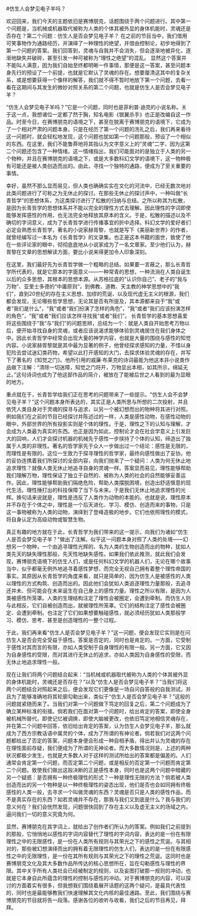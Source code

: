 #仿生人会梦见电子羊吗？

欢迎回来，我们今天的主题依旧是赛博朋克，话题围绕于两个问题进行。其中第一个问题是，当机械或机器取代被称为人类的个体其被外显的身体机能时，灵魂还是否存在？第二个问题：仿生人是否会梦见电子羊？ 在之前的节目当中，我们借用可笑事物作为通路经历，并演绎了一种理性的绝望，并借由控制论，初步地得到了第一个问题的答案。我们回答到，灵魂与自我并不会消失，但会逐渐地被异化，逐渐地缺失并破碎，甚至引发一种可被称为“理性之绝望”的混乱。 显然这个答案并不能叫人满意，因为我们自始至终都明晰一件事情，那便是这一答案，甚至问题本身先行的预设了一个前提，也就是它默认了灵魂的存在。想要厘清这其中的复杂关系，或是想要获得一个像样的解答，我们就不得不暂时地放下第一个问题，去看一看在这期间与其发生的微妙对照关系的第二个问题，也就是仿生人是否会梦见电子羊？

“仿生人会梦见电子羊吗？”它是一个问题，同时也是菲利普·迪克的小说名称。关于这一点，我想诸位一定都了然于胸，知名电影《银翼杀手》也正是改编自这一作品。时至今日，在赛博朋克的语境之下，甚至在脱离于赛博朋克的语境下，它成为了一个相对严肃的问题本身。只是在经历了第一个问题的洗礼之后，我们再来看待这一问题时，就会轻松地发现，这个问题也犹如第一个问题那般，预设了一个相似的东西。在这里，我们不能鲁莽地将其指认为文字意义上的“灵魂”二字，因为这第二个问题还包含了一种情绪。这一情绪指出，我们可能面对的是独立于人类的另一个物种，并且在赛博朋克的语境之下，或是大多数科幻文学的语境下，这一物种极有可能还是被人类创造而出的。由此，寻找一个独特的通路，便成为了至关重要的事情。

幸好，虽然不那么显而易见，但人类也确确实实在文化的河流中，已经无数次地对此类问题进行了可称之为无休止的探讨。在那些无休止的探讨声中，一种叫做“长青哲学”的思想体系，为这类探讨进行了松散的归纳与总结。之所以称其为松散，是因为长青哲学的思想体系并不能以完全的理性方式去理解。因此理性的字词即使能够发挥感性的作用，也无法完全地释放其原本的含义。于是，松散的描述以及不确切的字词意义，成为了长青哲学进行传播事宜的折中选择。科幻文学的爱好者们必定会熟悉长青哲学，著名的小说家赫胥黎，也就是写下《美丽新世界》的作者，就曾经编写过一本名为《长青哲学》的文录集。也正是这本书籍的面世，致使了他在一些评论家的眼中，彻彻底底地从小说家成为了一名文章家。至少他们认为，赫胥黎在文章的思想解读方面，要比小说来得更加令人印象深刻。

在这里，我们最好先为长青哲学做一个粗略的总结。如果要一言蔽之，那么长青哲学所代表的，就是它原本的字面意义——一种常青的思想，一种流淌在人类自诞生以后的众多思想，其根本的思想本源。从苏格拉底的“认识你自己”、老子的“我与万物”、亚里士多德的“中庸原则”，到佛教、道教、天主教的神学思想中的“我们”，直到20世纪的存在主义思想、加缪的荒诞、以及现代虚无主义的根源，我们都会发现，无论哪些哲学思想，无论其是否有所提及，其本源都来自于“我”或者“我们是什么”，“我”或者“我们扮演了怎样的角色”，“我”或者“我们应该扮演怎样的角色”，“我”或者“我们应该怎样寻找我”或者“我们”。 长青哲学的基本思想喜爱将这些围绕于“我”与“我们”的问题思辨，总结为一个：就是人类自开始思考万物以后，便开始寻找自身的灵魂，或者应该说渴求能够体验到灵魂居住在我们身体之中。因此长青哲学中经常会出现大量的神学内容，也就是大量的围绕与感性的知觉内容。小说家赫胥黎就是其中最为显著的例子，他曾经探求感知的力量，不惜以身犯险去尝试迷幻类药物，希望以此打开感知的大门，去探求体验灵魂的存在，并写下了著名的《知觉之门》。他所引用的威廉·布莱克的诗词最能为他这本非小说类作品做下注解：“清除一切迷障，知觉之门将开，万物显出本相，如其所示，绵延无止。”这句诗词也成为了他这部作品的简介，被放在了能被后世之人看到的最为显眼的地方。

重点就在于，长青哲学给我们正在思考的问题带来了一些提示。“仿生人会不会梦见电子羊？”这个问题本身所表达的，其实正是人类所思与所想的二次投射，并且依凭人类自身对于灵魂的探寻与追求，以另一个被幻想而出的物种将其进行对照。例如我们在之前的节目已经探讨并陈述过的一样，人类是感性动物，在感性动物的眼中，外部世界的所有投影实则是个体的理性。于是，理性之下的认知与理解，才会成为人类最为真实的东西。也正是因为如此，控制论才会在社会学意义上引发巨大的回响，人们才会探讨机器的机械先于感性一步挟持了个体的认知，缔造出了独属于人类的非理性。著名的哲学家先于众人一步做出过一个结论：感性是无限的，而理性是有限的。这位一生致力于探寻理性的哲学家，最终向感性做出了妥协。他的妥协连携着我们所探讨的全部内容，向我们抛来了一个疑问：人类为何无休止地追求理性？就像人类无休止地追寻自身的灵魂一样。答案显而易见，理性能够帮助我们理解万物，理性保证了独立于自然的、被称为人类的社会的自然能够妥善运作。因此，理性能够帮助我们隔绝危险，帮助人类摆脱困境，创造出舒适惬意的现代生活。理性捶打出的科技保障了当下与未来。于是我们无休止地追求理性的光辉。换句话来说就是，理性是违反了人类作为动物的本能的。也就是说，理性原本并不存在于个体之中，理性是一个后天进化、学习、模仿、创造而来的事物，只是这一事物被称为人类的动物，演绎到了登峰造极的地步。它们也依照理性的模式，将自身认定为高级动物或智慧生物。

真正有趣的地方就在于此，长青哲学为我们带来的这一提示，向我们为诸如“仿生人是否会梦见电子羊？”做出了注解。似乎这一问题本身对照了人类的处境——幻想另一个物种，一个由追寻理性光辉的、名为人类的生物创造而出的物种，犹如人类先天的缺失理性那般，先天性地缺失感性。如果我们依此推测，就此我们会发现，赛博朋克语境下的仿生人们，或是任何科幻文学的机器人们，无论在哪个故事当中，似乎都毫无例外地追寻着感性梦想，而完全无视自己拥有着整个理性帝国的事实。其原因从长青哲学的角度来看，就只是简单的，因为仿生人是被感性的人类以理性的方式构筑、创造而出的。因此他们会犹如人类追逐理性力量那般，去追寻还并未、但可能会在未来诞生在自己身上的感性力量。理性之所以有限，是因为人类被感性所笼罩。人类的生理结构注定了理性会被圈定，会遭到牵制。而仿生人则与此相反，它们自被创造而出，就被理性所笼罩。它们的结构注定了感性会被圈定、会遭到牵制。也注定了它们如果想要触碰感性，就必须经历犹如人类那般学习、模仿、思考、甚至是创造理性的一整个过程。

于此，我们再来看“仿生人是否会梦见电子羊？”这一问题，便会发现它实则是在问仿生人是否会完全受益于感性。答案是否定的，同时也是肯定的。一方面，它受制于感性对其而言的有限，亦如人类受制于自身理性的有限一般。另一方面，它又因为自身感性的受限，而对其进行无休止的追求，亦如人类因为自身感性的受限，而无休止地追求理性一般。

现在让我们将两个问题结合起来：“当机械或机器取代被称为人类的个体其被外显的身体机能时，灵魂还是否存在？”以及“仿生人是否会梦见电子羊？”当我们将这两个问题结合对照起来之后，便会发现它们更像是一场自问自答般的自我测试。并且为了能够准确地将其轮廓勾勒出来，类似于“仿生人是否会梦见电子羊？”这般的问题就紧随而来了。当我们对第一个问题做下笃定的回复之后，第二个问题成为了确立某种标准的衔接。倘若我们在面对第一个问题时，给出肯定的答案，即使全身被机械所替代，即使记忆被调换，即使大脑被更改，也依旧笃定地相信灵魂存在，并在第二个问题中回答，依旧给出肯定的答案，认为仿生人会梦见电子羊，那么就成为了西方宗教话语中属灵的个体，成为了所谓的有神论者。倘若我们对这两个问题都给出了否定的答案，问题本身便会形成一种自相矛盾，得出并认为灵魂的存在在理性面前存疑，我们便成为了所谓的无神论者。而大多数情况则是，上述的两种状况都极少发生，也就是大多数人对于这样的测试所给出的答案都是偏差的。人们通常会肯定第一个问题，而否定第二个问题，或是相反的否定第一个问题而肯定第二个问题。致使我们做出这般决断的正是感性本身，同时也是这两个问题中暗藏的另一个疑惑：是否拥有一种终极理性的形式？一种是理性无限的方法？倘若被人类创造而出的另一个物种是以一种终极理性的姿态出现，他们是否也会如同拥有终极感性的人类一般，去寻求一个叫做灵魂的东西？灵魂是否只是人类的感性作品，而不是真实存在的东西？如若灵魂并不存在，那我与我们又到底是什么？我与我们的意义何在？我们会恍然发现，问题很快回到了存在主义以及虚无主义的场域之内，逼问我们一切的意义究竟为何。

显然，赛博朋克在其字词上，就给出了创作者们所认为的答案。例如我们之前提到的那般，它悄悄地以感性的字词内容替代了理性的字词内容，表达的是一份在有限理性之中的无限感性，是一份在人类所有规则与其荣光之下的感性之荒诞。与其相对的，那些被幻想演绎而出的拥有着无限理性的仿生人们，表达的是一份在有限感性之中的无限理性，是一份在其所有规则与其荣光之下的理性之荒诞。这同时也是赛博朋克文化及其大多数作品所传达的核心思想所在，旨在勾勒感性与理性的界限。其中关乎所有人类社会已经被制定的规则，以及妄图打破那一规则的冲动，也就是它本身自此所蕴含的理性的控制与感性的冲动。对于赛博朋克的内容，可以探讨的方面着实有很多，但我想我们围绕着展开话题的这两个疑问，是最具代表性的，同时也是最能够教我们快速理解其文化内核的最佳通路。至此，我们围绕与赛博朋克的节目就将告一段落。感谢各位的收听与收看，我们之后的节目再见，拜拜。